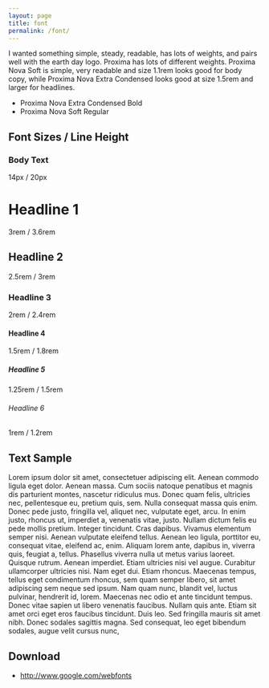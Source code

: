 ```yaml
---
layout: page
title: font
permalink: /font/
---
```


I wanted something simple, steady, readable, has lots of weights, and pairs well with the earth day logo. 
Proxima has lots of different weights. Proxima Nova Soft is simple, very readable and size 1.1rem looks good for body copy, while Proxima Nova Extra Condensed looks good at size 1.5rem and larger for headlines.

<ul>
<li>Proxima Nova Extra Condensed Bold</li>
<li>Proxima Nova Soft Regular</li>
</ul>

<div class="fontspage">

<h2>Font Sizes / Line Height</h2>

<h3>Body Text</h3>

<p>14px / 20px</p>


<h1 class="fonts">Headline 1</h1>

<p>3rem / 3.6rem</p>

<h2 class="fonts">Headline 2</h2>

<p>2.5rem / 3rem</p>

<h3 class="fonts">Headline 3</h3>
<p>2rem / 2.4rem</p>


<h4 class="fonts">Headline 4</h4>
<p>1.5rem / 1.8rem</p>


<h5 class="fonts">Headline 5</h5>
<p>1.25rem / 1.5rem</p>

<h6 class="fonts">Headline 6</h6>
<p>1rem / 1.2rem</p>

<h2>Text Sample</h2>

<div class="bodyfont">
<p>Lorem ipsum dolor sit amet, consectetuer adipiscing elit. Aenean commodo ligula eget dolor. Aenean massa. Cum sociis natoque penatibus et magnis dis parturient montes, nascetur ridiculus mus. Donec quam felis, ultricies nec, pellentesque eu, pretium quis, sem. Nulla consequat massa quis enim. Donec pede justo, fringilla vel, aliquet nec, vulputate eget, arcu. In enim justo, rhoncus ut, imperdiet a, venenatis vitae, justo. Nullam dictum felis eu pede mollis pretium. Integer tincidunt. Cras dapibus. Vivamus elementum semper nisi. Aenean vulputate eleifend tellus. Aenean leo ligula, porttitor eu, consequat vitae, eleifend ac, enim. Aliquam lorem ante, dapibus in, viverra quis, feugiat a, tellus. Phasellus viverra nulla ut metus varius laoreet. Quisque rutrum. Aenean imperdiet. Etiam ultricies nisi vel augue. Curabitur ullamcorper ultricies nisi. Nam eget dui. Etiam rhoncus. Maecenas tempus, tellus eget condimentum rhoncus, sem quam semper libero, sit amet adipiscing sem neque sed ipsum. Nam quam nunc, blandit vel, luctus pulvinar, hendrerit id, lorem. Maecenas nec odio et ante tincidunt tempus. Donec vitae sapien ut libero venenatis faucibus. Nullam quis ante. Etiam sit amet orci eget eros faucibus tincidunt. Duis leo. Sed fringilla mauris sit amet nibh. Donec sodales sagittis magna. Sed consequat, leo eget bibendum sodales, augue velit cursus nunc,</p></div>

<h2>Download</h2>
</div>
<ul>
<li><a href="http://www.google.com/webfonts">http://www.google.com/webfonts</a></li>
</ul>

